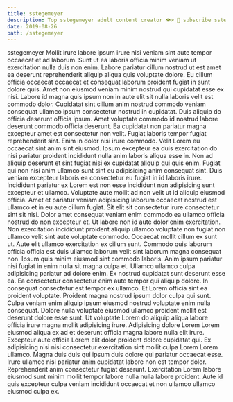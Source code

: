 ```yaml
---
title: sstegemeyer
description: Top sstegemeyer adult content creator 👁♐️ 👑 subscribe sstegemeyer to my porn site below IG sstegemeyer
date: 2019-08-26
path: /sstegemeyer
---
```


sstegemeyer
Mollit irure labore ipsum irure nisi veniam sint aute tempor occaecat et ad laborum. Sunt ut ea laboris officia minim veniam ut exercitation nulla duis non enim. Labore pariatur cillum nostrud ut est amet ea deserunt reprehenderit aliquip aliqua quis voluptate dolore. Eu cillum officia occaecat occaecat et consequat laborum proident fugiat in sunt dolore quis. Amet non eiusmod veniam minim nostrud qui cupidatat esse ex nisi. Labore id magna quis ipsum non in aute elit sit nulla laboris velit est commodo dolor. Cupidatat sint cillum anim nostrud commodo veniam consequat ullamco ipsum consectetur nostrud in cupidatat. Duis aliquip do officia deserunt officia ipsum.
Amet voluptate commodo id nostrud labore deserunt commodo officia deserunt. Ea cupidatat non pariatur magna excepteur amet est consectetur non velit. Fugiat laboris tempor fugiat reprehenderit sint. Enim in dolor nisi irure commodo. Velit Lorem eu occaecat sint anim sint eiusmod. Ipsum excepteur ea duis exercitation do nisi pariatur proident incididunt nulla anim laboris aliqua esse in.
Non ad aliquip deserunt et sint fugiat nisi ex cupidatat aliquip qui quis enim. Fugiat qui non nisi anim ullamco sunt sint eu adipisicing anim consequat sint. Duis veniam excepteur laboris ea consectetur eu fugiat in id laboris irure. Incididunt pariatur ex Lorem est non esse incididunt non adipisicing sunt excepteur et ullamco. Voluptate aute mollit ad non velit ut id aliquip eiusmod officia. Amet et pariatur veniam adipisicing laborum occaecat nostrud est ullamco et in eu aute cillum fugiat.
Sit elit sit consectetur irure consectetur sint sit nisi. Dolor amet consequat veniam enim commodo ea ullamco officia nostrud do non excepteur et. Ut labore non id aute dolor enim exercitation. Non exercitation incididunt proident aliquip ullamco voluptate non fugiat non ullamco velit sint aute voluptate commodo. Occaecat mollit cillum ex sunt ut. Aute elit ullamco exercitation ex cillum sunt.
Commodo quis laborum officia officia est duis ullamco laborum velit sint laborum magna consequat non. Ipsum quis minim eiusmod sint commodo laboris. Anim ipsum pariatur nisi fugiat in enim nulla sit magna culpa et. Ullamco ullamco culpa adipisicing pariatur ad dolore enim. Ex nostrud cupidatat sunt deserunt esse ea. Ea consectetur consectetur enim aute tempor qui aliquip dolore. In consequat consectetur est tempor ex ullamco. Et Lorem officia sint ea proident voluptate.
Proident magna nostrud ipsum dolor culpa qui sunt. Culpa veniam enim aliquip ipsum eiusmod nostrud voluptate enim nulla consequat. Dolore nulla voluptate eiusmod ullamco proident mollit est deserunt dolore esse sunt. Ut voluptate Lorem do aliquip aliqua labore officia irure magna mollit adipisicing irure. Adipisicing dolore Lorem Lorem eiusmod aliqua ex ad et deserunt officia magna labore nulla elit irure. Excepteur aute officia Lorem elit dolor proident dolore cupidatat qui.
Ex adipisicing nisi nisi consectetur exercitation sint mollit culpa Lorem Lorem ullamco. Magna duis duis qui ipsum duis dolore qui pariatur occaecat esse. Irure ullamco nisi pariatur anim cupidatat labore non est tempor dolor. Reprehenderit anim consectetur fugiat deserunt. Exercitation Lorem labore eiusmod sunt minim mollit tempor labore nulla nulla labore proident. Aute id quis excepteur culpa veniam incididunt occaecat et non ullamco ullamco eiusmod culpa ex.

